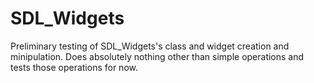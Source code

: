 # SDL_Widgets
Preliminary testing of SDL_Widgets's class and widget creation and minipulation. Does absolutely nothing other than simple operations and tests those operations for now.

